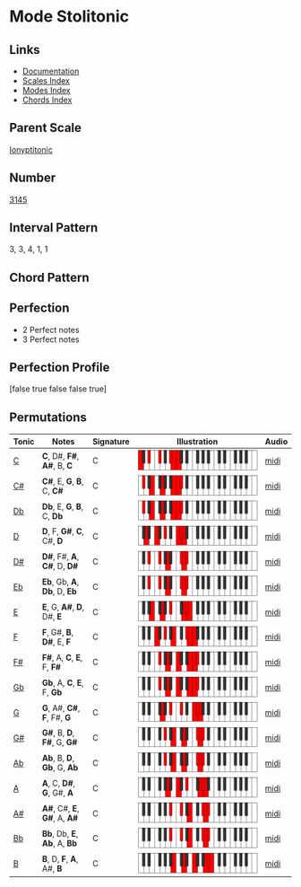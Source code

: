 # Mode Stolitonic

## Links

- [Documentation](index.md)
- [Scales Index](Scales.md)
- [Modes Index](Modes.md)
- [Chords Index](Chords.md)

## Parent Scale

[Ionyptitonic](ScaleIonyptitonic.md)

## Number

[3145](https://ianring.com/musictheory/scales/3145)

## Interval Pattern

3, 3, 4, 1, 1

## Chord Pattern



## Perfection

- 2 Perfect notes
- 3 Perfect notes

## Perfection Profile

[false true false false true]

## Permutations

| Tonic | Notes | Signature | Illustration | Audio |
|-------|-------|-----------|--------------|-------|
| [C](ModeCNaturalStolitonic.md) | **C**, D#, **F#**, **A#**, B, **C** | C | ![CNaturalStolitonic](ModeCNaturalStolitonic.png) | [midi](https://github.com/edipermadi/music/blob/main/docs/ModeCNaturalStolitonic.mid?raw=true) |
| [C#](ModeCSharpStolitonic.md) | **C#**, E, **G**, **B**, C, **C#** | C | ![CSharpStolitonic](ModeCSharpStolitonic.png) | [midi](https://github.com/edipermadi/music/blob/main/docs/ModeCSharpStolitonic.mid?raw=true) |
| [Db](ModeDFlatStolitonic.md) | **Db**, E, **G**, **B**, C, **Db** | C | ![DFlatStolitonic](ModeDFlatStolitonic.png) | [midi](https://github.com/edipermadi/music/blob/main/docs/ModeDFlatStolitonic.mid?raw=true) |
| [D](ModeDNaturalStolitonic.md) | **D**, F, **G#**, **C**, C#, **D** | C | ![DNaturalStolitonic](ModeDNaturalStolitonic.png) | [midi](https://github.com/edipermadi/music/blob/main/docs/ModeDNaturalStolitonic.mid?raw=true) |
| [D#](ModeDSharpStolitonic.md) | **D#**, F#, **A**, **C#**, D, **D#** | C | ![DSharpStolitonic](ModeDSharpStolitonic.png) | [midi](https://github.com/edipermadi/music/blob/main/docs/ModeDSharpStolitonic.mid?raw=true) |
| [Eb](ModeEFlatStolitonic.md) | **Eb**, Gb, **A**, **Db**, D, **Eb** | C | ![EFlatStolitonic](ModeEFlatStolitonic.png) | [midi](https://github.com/edipermadi/music/blob/main/docs/ModeEFlatStolitonic.mid?raw=true) |
| [E](ModeENaturalStolitonic.md) | **E**, G, **A#**, **D**, D#, **E** | C | ![ENaturalStolitonic](ModeENaturalStolitonic.png) | [midi](https://github.com/edipermadi/music/blob/main/docs/ModeENaturalStolitonic.mid?raw=true) |
| [F](ModeFNaturalStolitonic.md) | **F**, G#, **B**, **D#**, E, **F** | C | ![FNaturalStolitonic](ModeFNaturalStolitonic.png) | [midi](https://github.com/edipermadi/music/blob/main/docs/ModeFNaturalStolitonic.mid?raw=true) |
| [F#](ModeFSharpStolitonic.md) | **F#**, A, **C**, **E**, F, **F#** | C | ![FSharpStolitonic](ModeFSharpStolitonic.png) | [midi](https://github.com/edipermadi/music/blob/main/docs/ModeFSharpStolitonic.mid?raw=true) |
| [Gb](ModeGFlatStolitonic.md) | **Gb**, A, **C**, **E**, F, **Gb** | C | ![GFlatStolitonic](ModeGFlatStolitonic.png) | [midi](https://github.com/edipermadi/music/blob/main/docs/ModeGFlatStolitonic.mid?raw=true) |
| [G](ModeGNaturalStolitonic.md) | **G**, A#, **C#**, **F**, F#, **G** | C | ![GNaturalStolitonic](ModeGNaturalStolitonic.png) | [midi](https://github.com/edipermadi/music/blob/main/docs/ModeGNaturalStolitonic.mid?raw=true) |
| [G#](ModeGSharpStolitonic.md) | **G#**, B, **D**, **F#**, G, **G#** | C | ![GSharpStolitonic](ModeGSharpStolitonic.png) | [midi](https://github.com/edipermadi/music/blob/main/docs/ModeGSharpStolitonic.mid?raw=true) |
| [Ab](ModeAFlatStolitonic.md) | **Ab**, B, **D**, **Gb**, G, **Ab** | C | ![AFlatStolitonic](ModeAFlatStolitonic.png) | [midi](https://github.com/edipermadi/music/blob/main/docs/ModeAFlatStolitonic.mid?raw=true) |
| [A](ModeANaturalStolitonic.md) | **A**, C, **D#**, **G**, G#, **A** | C | ![ANaturalStolitonic](ModeANaturalStolitonic.png) | [midi](https://github.com/edipermadi/music/blob/main/docs/ModeANaturalStolitonic.mid?raw=true) |
| [A#](ModeASharpStolitonic.md) | **A#**, C#, **E**, **G#**, A, **A#** | C | ![ASharpStolitonic](ModeASharpStolitonic.png) | [midi](https://github.com/edipermadi/music/blob/main/docs/ModeASharpStolitonic.mid?raw=true) |
| [Bb](ModeBFlatStolitonic.md) | **Bb**, Db, **E**, **Ab**, A, **Bb** | C | ![BFlatStolitonic](ModeBFlatStolitonic.png) | [midi](https://github.com/edipermadi/music/blob/main/docs/ModeBFlatStolitonic.mid?raw=true) |
| [B](ModeBNaturalStolitonic.md) | **B**, D, **F**, **A**, A#, **B** | C | ![BNaturalStolitonic](ModeBNaturalStolitonic.png) | [midi](https://github.com/edipermadi/music/blob/main/docs/ModeBNaturalStolitonic.mid?raw=true) |
